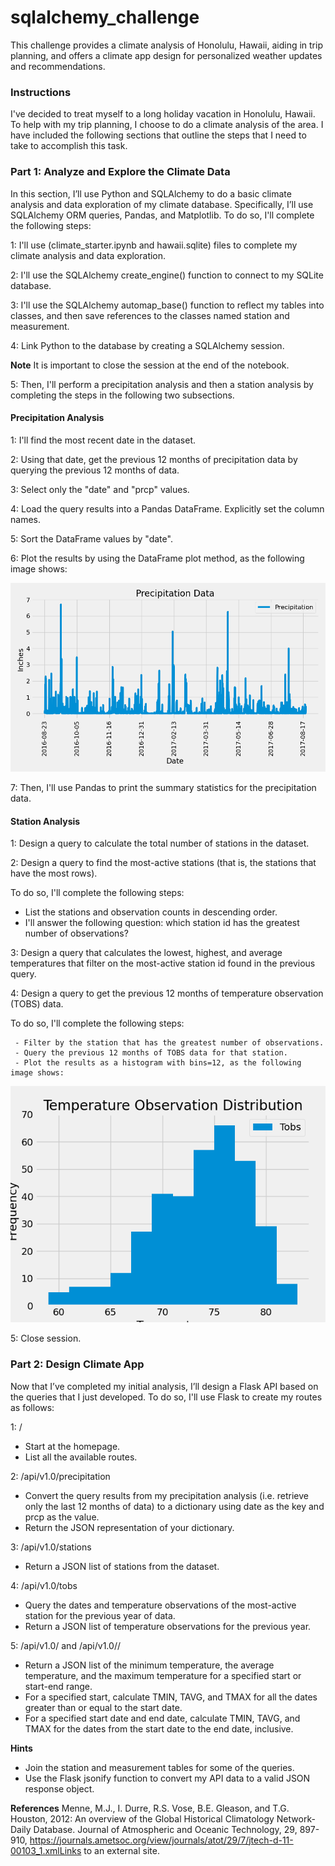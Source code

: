 # sqlalchemy_challenge
This challenge provides a climate analysis of Honolulu, Hawaii, aiding in trip planning, and offers a climate app design for personalized weather updates and recommendations.

### Instructions
I've decided to treat myself to a long holiday vacation in Honolulu, Hawaii. To help with my trip planning, I choose to do a climate analysis of the area. I have included the following sections that outline the steps that I need to take to accomplish this task.

### Part 1: Analyze and Explore the Climate Data
In this section, I’ll use Python and SQLAlchemy to do a basic climate analysis and data exploration of my climate database. Specifically, I’ll use SQLAlchemy ORM queries, Pandas, and Matplotlib. 
To do so, I'll complete the following steps:

1: I'll use  (climate_starter.ipynb and hawaii.sqlite) files to complete my climate analysis and data exploration.

2: I'll use the SQLAlchemy create_engine() function to connect to my SQLite database.

3: I'll use the SQLAlchemy automap_base() function to reflect my tables into classes, and then save references to the classes named station and measurement.

4: Link Python to the database by creating a SQLAlchemy session.

**Note**
 It is important to close the session at the end of the notebook.

 5: Then, I'll perform a precipitation analysis and then a station analysis by completing the steps in the following two subsections.

 ####  Precipitation Analysis

 1: I'll find the most recent date in the dataset.
 
 2: Using that date, get the previous 12 months of precipitation data by querying the previous 12 months of data.
 
 3: Select only the "date" and "prcp" values.
 
 4: Load the query results into a Pandas DataFrame. Explicitly set the column names.
 
 5: Sort the DataFrame values by "date".
 
 6: Plot the results by using the DataFrame plot method, as the following image shows:

 ![](SurfsUp/Images/PrecipitationData.png)

 7: Then, I'll use Pandas to print the summary statistics for the precipitation data.

 #### Station Analysis

 1: Design a query to calculate the total number of stations in the dataset.
 
 2: Design a query to find the most-active stations (that is, the stations that have the most rows). 
 
 To do so, I'll complete the following steps:
  - List the stations and observation counts in descending order.
  - I'll answer the following question: which station id has the greatest number of observations?
    
 3: Design a query that calculates the lowest, highest, and average temperatures that filter on the most-active station id found in the previous query.
 
 4: Design a query to get the previous 12 months of temperature observation (TOBS) data. 
 
 To do so, I'll complete the following steps:
 
     - Filter by the station that has the greatest number of observations.
     - Query the previous 12 months of TOBS data for that station.
     - Plot the results as a histogram with bins=12, as the following image shows:

![](SurfsUp/Images/TemperatureDistribution.png)

5: Close session.

### Part 2: Design Climate App
Now that I’ve completed my initial analysis, I’ll design a Flask API based on the queries that I just developed. 
To do so, I'll use Flask to create my routes as follows:

1: /
  - Start at the homepage.
  - List all the available routes.
    
2: /api/v1.0/precipitation
  - Convert the query results from my precipitation analysis (i.e. retrieve only the last 12 months of data) to a dictionary using date as the key and prcp as the value.
  - Return the JSON representation of your dictionary.

3: /api/v1.0/stations
  - Return a JSON list of stations from the dataset.

4: /api/v1.0/tobs
  - Query the dates and temperature observations of the most-active station for the previous year of data.
  - Return a JSON list of temperature observations for the previous year.

5: /api/v1.0/<start> and /api/v1.0/<start>/<end>
  - Return a JSON list of the minimum temperature, the average temperature, and the maximum temperature for a specified start or start-end range.
  - For a specified start, calculate TMIN, TAVG, and TMAX for all the dates greater than or equal to the start date.
  - For a specified start date and end date, calculate TMIN, TAVG, and TMAX for the dates from the start date to the end date, inclusive.

**Hints**
- Join the station and measurement tables for some of the queries.
- Use the Flask jsonify function to convert my API data to a valid JSON response object.

**References**
Menne, M.J., I. Durre, R.S. Vose, B.E. Gleason, and T.G. Houston, 2012: An overview of the Global Historical Climatology Network-Daily Database. Journal of Atmospheric and Oceanic Technology, 29, 897-910, https://journals.ametsoc.org/view/journals/atot/29/7/jtech-d-11-00103_1.xmlLinks to an external site.
